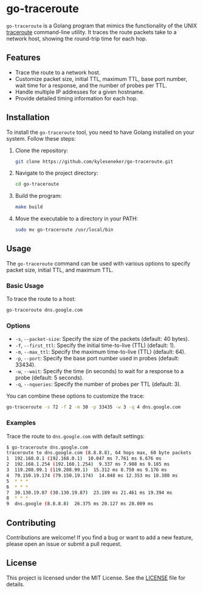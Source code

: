  # go-traceroute

`go-traceroute` is a Golang program that mimics the functionality of the UNIX [traceroute](https://linux.die.net/man/8/traceroute) command-line utility. It traces the route packets take to a network host, showing the round-trip time for each hop.

## Features

* Trace the route to a network host.
* Customize packet size, initial TTL, maximum TTL, base port number, wait time for a response, and the number of probes per TTL.
* Handle multiple IP addresses for a given hostname.
* Provide detailed timing information for each hop.

## Installation

To install the `go-traceroute` tool, you need to have Golang installed on your system. Follow these steps:

1. Clone the repository:

    ```sh
    git clone https://github.com/kyleseneker/go-traceroute.git
    ```

1. Navigate to the project directory:

    ```sh
    cd go-traceroute
    ```

1. Build the program:

    ```sh
    make build
    ```

1. Move the executable to a directory in your PATH:

    ```sh
    sudo mv go-traceroute /usr/local/bin
    ```

## Usage

The `go-traceroute` command can be used with various options to specify packet size, initial TTL, and maximum TTL.

### Basic Usage

To trace the route to a host:

```sh
go-traceroute dns.google.com
```

### Options

* `-s`, `--packet-size`: Specify the size of the packets (default: 40 bytes).
* `-f`, `--first_ttl`: Specify the initial time-to-live (TTL) (default: 1).
* `-m`, `--max_ttl`: Specify the maximum time-to-live (TTL) (default: 64).
* `-p`, `--port`: Specify the base port number used in probes (default: 33434).
* `-w`, `--wait`: Specify the time (in seconds) to wait for a response to a probe (default: 5 seconds).
* `-q`, `--nqueries`: Specify the number of probes per TTL (default: 3).

You can combine these options to customize the trace:

```sh
go-traceroute -s 72 -f 2 -m 30 -p 33435 -w 3 -q 4 dns.google.com
```

### Examples

Trace the route to `dns.google.com` with default settings:

```sh
$ go-traceroute dns.google.com
traceroute to dns.google.com (8.8.8.8), 64 hops max, 60 byte packets
1  192.168.0.1 (192.168.0.1)  10.047 ms 7.761 ms 6.676 ms 
2  192.168.1.254 (192.168.1.254)  9.337 ms 7.988 ms 9.185 ms 
3  119.208.99.1 (119.208.99.1)  15.312 ms 8.750 ms 9.176 ms 
4  79.150.19.174 (79.150.19.174)  14.048 ms 12.353 ms 10.380 ms 
5  * * * 
6  * * * 
7  30.130.19.87 (30.130.19.87)  23.189 ms 21.461 ms 19.394 ms 
8  * * * 
9  dns.google (8.8.8.8)  26.375 ms 20.127 ms 28.009 ms
```

## Contributing

Contributions are welcome! If you find a bug or want to add a new feature, please open an issue or submit a pull request.

## License

This project is licensed under the MIT License. See the [LICENSE](LICENSE) file for details.